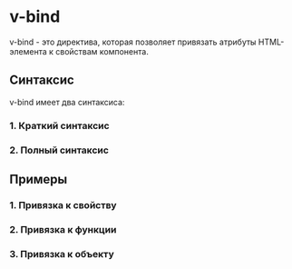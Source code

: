 # v-bind

v-bind - это директива, которая позволяет привязать атрибуты HTML-элемента к свойствам компонента.

## Синтаксис

v-bind имеет два синтаксиса:

### 1. Краткий синтаксис

<template>
  <a v-bind:href="url">Link</a>
</template>

### 2. Полный синтаксис

<template>
  <a v-bind="{ href: url, target: '_blank' }">Link</a>
</template>

## Примеры

### 1. Привязка к свойству

<template>
  <a v-bind:href="url">Link</a>
</template>

<script>
export default {
  data() {
    return {
      url: 'https://vuejs.org'
    }
  }
}
</script>

### 2. Привязка к функции

<template>
  <a v-bind:href="getUrl('https://vuejs.org')">Link</a>
</template>

<script>
export default {
  methods: {
    getUrl(url) {
      return url + '/ru'
    }
  }
}
</script>

### 3. Привязка к объекту

<template>
  <a v-bind="attrs">Link</a>
</template>

<script>
export default {
  data() {
    return {
      attrs: {
        href: 'https://vuejs.org',
        target: '_blank'
      }
    }
  }
}
</script>
